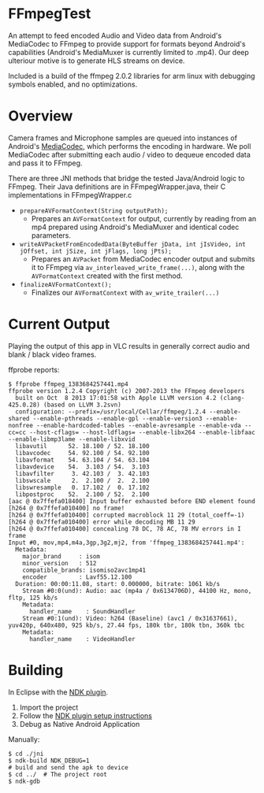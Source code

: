 # FFmpegTest
An attempt to feed encoded Audio and Video data from Android's MediaCodec to FFmpeg to provide support for formats beyond Android's capabilities (Android's MediaMuxer is currently limited to .mp4). Our deep ulteriour motive is to generate HLS streams on device. 

Included is a build of the ffmpeg 2.0.2 libraries for arm linux with debugging symbols enabled, and no optimizations.

# Overview

Camera frames and Microphone samples are queued into instances of Android's [MediaCodec](http://developer.android.com/reference/android/media/MediaCodec.html), which performs the encoding in hardware. We poll MediaCodec after submitting each audio / video  to dequeue encoded data and pass it to FFmpeg.

There are three JNI methods that bridge the tested Java/Android logic to FFmpeg. Their Java definitions are in FFmpegWrapper.java, their C implementations in FFmpegWrapper.c

+ `prepareAVFormatContext(String outputPath);`
     + Prepares an `AVFormatContext` for output, currently by reading from an mp4 prepared using Android's MediaMuxer and identical codec parameters.
+ `writeAVPacketFromEncodedData(ByteBuffer jData, int jIsVideo, int jOffset, int jSize, int jFlags, long jPts);`
     + Prepares an `AVPacket` from MediaCodec encoder output and submits it to FFmpeg via `av_interleaved_write_frame(...)`, along with the `AVFormatContext` created with the first method.
+ `finalizeAVFormatContext();`
     + Finalizes our `AVFormatContext` with `av_write_trailer(...)`

# Current Output

Playing the output of this app in VLC results in generally correct audio and blank / black video frames. 

ffprobe reports:

	$ ffprobe ffmpeg_1383684257441.mp4
	ffprobe version 1.2.4 Copyright (c) 2007-2013 the FFmpeg developers
	  built on Oct  8 2013 17:01:58 with Apple LLVM version 4.2 (clang-425.0.28) (based on LLVM 3.2svn)
	  configuration: --prefix=/usr/local/Cellar/ffmpeg/1.2.4 --enable-shared --enable-pthreads --enable-gpl --enable-version3 --enable-nonfree --enable-hardcoded-tables --enable-avresample --enable-vda --cc=cc --host-cflags= --host-ldflags= --enable-libx264 --enable-libfaac --enable-libmp3lame --enable-libxvid
	  libavutil      52. 18.100 / 52. 18.100
	  libavcodec     54. 92.100 / 54. 92.100
	  libavformat    54. 63.104 / 54. 63.104
	  libavdevice    54.  3.103 / 54.  3.103
	  libavfilter     3. 42.103 /  3. 42.103
	  libswscale      2.  2.100 /  2.  2.100
	  libswresample   0. 17.102 /  0. 17.102
	  libpostproc    52.  2.100 / 52.  2.100
	[aac @ 0x7ffefa018400] Input buffer exhausted before END element found
	[h264 @ 0x7ffefa010400] no frame!
	[h264 @ 0x7ffefa010400] corrupted macroblock 11 29 (total_coeff=-1)
	[h264 @ 0x7ffefa010400] error while decoding MB 11 29
	[h264 @ 0x7ffefa010400] concealing 78 DC, 78 AC, 78 MV errors in I frame
	Input #0, mov,mp4,m4a,3gp,3g2,mj2, from 'ffmpeg_1383684257441.mp4':
	  Metadata:
	    major_brand     : isom
	    minor_version   : 512
	    compatible_brands: isomiso2avc1mp41
	    encoder         : Lavf55.12.100
	  Duration: 00:00:11.08, start: 0.000000, bitrate: 1061 kb/s
	    Stream #0:0(und): Audio: aac (mp4a / 0x6134706D), 44100 Hz, mono, fltp, 125 kb/s
	    Metadata:
	      handler_name    : SoundHandler
	    Stream #0:1(und): Video: h264 (Baseline) (avc1 / 0x31637661), yuv420p, 640x480, 925 kb/s, 27.44 fps, 180k tbr, 180k tbn, 360k tbc
	    Metadata:
	      handler_name    : VideoHandler

     

# Building

In Eclipse with the [NDK plugin](http://tools.android.com/recent/usingthendkplugin).

   1. Import the project
   2. Follow the [NDK plugin setup instructions](http://tools.android.com/recent/usingthendkplugin)
   3. Debug as Native Android Application
   
Manually:

    $ cd ./jni
    $ ndk-build NDK_DEBUG=1
    # build and send the apk to device
    $ cd ../  # The project root
    $ ndk-gdb
